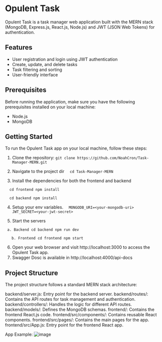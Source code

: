 # Opulent Task

Opulent Task is a task manager web application built with the MERN stack (MongoDB, Express.js, React.js, Node.js) and JWT (JSON Web Tokens) for authentication.

## Features

- User registration and login using JWT authentication
- Create, update, and delete tasks
- Task filtering and sorting
- User-friendly interface

## Prerequisites

Before running the application, make sure you have the following prerequisites installed on your local machine:

- Node.js 
- MongoDB

## Getting Started

To run the Opulent Task app on your local machine, follow these steps:

1. Clone the repository:
  `` git clone https://github.com/NoahCron/Task-Manager-MERN.git ``
   
2. Navigate to the project dir
``   cd Task-Manager-MERN ``
   
3. Install the dependencies for both the frontend and backend

``   cd frontend
   npm install ``
   
``   cd backend
   npm install ``
   
4. Setup your env variables. 
``   MONGODB_URI=<your-mongodb-uri>
   JWT_SECRET=<your-jwt-secret> ``
 
5. Start the servers
   
  ``  a. Backend
     cd backend
     npm run dev ``
    
     
``    b. Frontend
     cd frontend
     npm start  ``
   
6. Open your web browser and visit http://localhost:3000 to access the Opulent Task app.
7. Swagger Dosc is available in http://localhost:4000/api-docs

 
## Project Structure
The project structure follows a standard MERN stack architecture:

backend/server.js: Entry point for the backend server.
backend/routes/: Contains the API routes for task management and authentication.
backend/controllers/: Handles the logic for different API routes.
backend/models/: Defines the MongoDB schemas.
frontend/: Contains the frontend React.js code.
frontend/src/components/: Contains reusable React components.
frontend/src/pages/: Contains the main pages for the app.
frontend/src/App.js: Entry point for the frontend React app.

App Example: 
![image](https://github.com/NoahCrown/Task-Manager-MERN/assets/91674419/c80c3d68-b7c2-4252-9aef-b62d57453b99)

   
